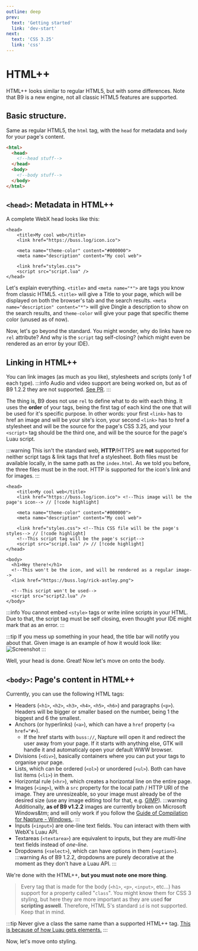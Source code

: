 ```yaml
---
outline: deep
prev:
  text: 'Getting started'
  link: 'dev-start'
next:
  text: 'CSS 3.25'
  link: 'css'
---
```


# HTML++

HTML++ looks similar to regular HTML5, but with some differences. Note that B9 is a new engine, not all classic HTML5 features are supported.

## Basic structure.

Same as regular HTML5, the `html` tag, with the `head` for metadata and `body` for your page's content.

```html
<html>
  <head>
    <!--head stuff-->
  </head>
  <body>
    <!--body stuff-->
  </body>
</html>
```

## `<head>`: Metadata in HTML++

A complete WebX head looks like this:

```html:line-numbers=2
<head>
    <title>My cool web</title>
    <link href="https://buss.log/icon.ico">

    <meta name="theme-color" content="#000000">
    <meta name="description" content="My cool web">

    <link href="styles.css">
    <script src="script.lua" />
</head>
```

Let's explain everything. `<title>` and `<meta name="*">` are tags you know from classic HTML5. `<title>` will give a Title to your page, which will be displayed on both the browser's tab and the search results. `<meta name="description" content="*">` will give Dingle a description to show on the search results, and `theme-color` will give your page that specific theme color (unused as of now).

Now, let's go beyond the standard. You might wonder, why do links have no `rel` attribute? And why is the `script` tag self-closing? (which might even be rendered as an error by your IDE).

## Linking in HTML++

You can link images (as much as you like), stylesheets and scripts (only 1 of each type).
:::info
Audio and video support are being worked on, but as of B9 1.2.2 they are not supported. [See PR](https://github.com/face-hh/webx/pull/150).
:::

The thing is, B9 does not use `rel` to define what to do with each thing. It uses the **order** of your tags, being the first tag of each kind the one that will be used for it's specific purpose. In other words: your first `<link>` has to href an image and will be your site's icon, your second `<link>` has to href a stylesheet and will be the source for the page's CSS 3.25, and your `<script>` tag should be the third one, and will be the source for the page's Luau script.

:::warning
This isn't the standard web, **HTTP**/HTTPS are **not** supported for neither script tags & link tags that href a stylesheet. Both files must be available locally, in the same path as the `index.html`. As we told you before, the three files must be in the root. HTTP is supported for the icon's link and for images.
:::

```html:line-numbers=2
<head>
    <title>My cool web</title>
    <link href="https://buss.log/icon.ico"> <!--This image will be the page's icon--> // [!code highlight]

    <meta name="theme-color" content="#000000">
    <meta name="description" content="My cool web">

    <link href="styles.css"> <!--This CSS file will be the page's styles--> // [!code highlight]
    <!--This script tag will be the page's script-->
    <script src="script.lua" /> // [!code highlight]
</head>

<body>
  <h1>Hey there!</h1>
  <!--This won't be the icon, and will be rendered as a regular image-->
  <link href="https://buss.log/rick-astley.png">

  <!--This script won't be used-->
  <script src="script2.lua" />
</body>
```
:::info
You cannot embed `<style>` tags or write inline scripts in your HTML. Due to that, the script tag must be self closing, even thought your IDE might mark that as an error.
:::

:::tip
If you mess up something in your head, the title bar will notify you about that. Given image is an example of how it would look like:
![Screenshot](png3.png)
:::

Well, your head is done. Great! Now let's move on onto the body.

## `<body>`: Page's content in HTML++

Currently, you can use the following HTML tags:
- Headers (`<h1>`, `<h2>`, `<h3>`, `<h4>`, `<h5>`, `<h6>`) and paragraphs (`<p>`). Headers will be bigger or smaller based on the number, being 1 the biggest and 6 the smallest.
- Anchors (or hyperlinks) (`<a>`), which can have a `href` property (`<a href="#>`).
  - If the href starts with `buss://`, Napture will open it and redirect the user away from your page. If it starts with anything else, GTK will handle it and automaticaly open your default WWW browser.
- Divisions (`<div>`), basically containers where you can put your tags to organise your page.
- Lists, which can be ordered (`<ol>`) or unordered (`<ul>`). Both can have list items (`<li>`) in them.
- Horizontal rule (`<hr>`), which creates a horizontal line on the entire page.
- Images (`<img>`), with a `src` property for the local path / HTTP URI of the image. They are unresizeable, so your image must already be of the desired size (use any image editing tool for that, e.g. [GIMP](https://www.gimp.org/)).
:::warning
Additionally, **as of B9 v1.2.2** images are currently broken on Microsoft Windows&tm; and will only work if you follow the [Guide of Compilation for Napture - Windows.](https://github.com/face-hh/webx?tab=readme-ov-file#windows-1).
:::
- Inputs (`<input>`) are one-line text fields. You can interact with them with WebX's Luau API.
- Textareas (`<textarea>`) are equivalent to inputs, but they are *multi-line* text fields instead of *one-line*.
- Dropdowns (`<select>`), which can have options in them (`<option>`).
:::warning
As of B9 1.2.2, dropdowns are purely decorative at the moment as they don't have a Luau API.
:::

We're done with the HTML++, **but you must note one more thing**.

> Every tag that is made for the body (`<h1>`, `<p>`, `<input>`, etc...) has support for a property called "`class`". You might know them for CSS 3 styling, but here they are more important as they are used **for scripting aswell**. Therefore, HTML 5's standard `id` is not supported. Keep that in mind.

:::tip
Never give a class the same name than a supported HTML++ tag. [This is because of how Luau gets elements.](luau.md)
:::

Now, let's move onto styling.